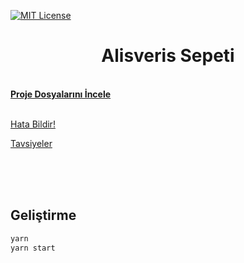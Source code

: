  [![MIT License][license-shield]][license-url]
 


  <h1 align="center">Alisveris Sepeti</h1>

  <p align="center">
<p>
    <br />
    <a href="https://github.com/muhammeddeniz/alisveris-sepeti"><strong>Proje Dosyalarını İncele</strong></a>
    <br />
    <br />
   <p>
    <a href="https://github.com/muhammeddeniz/alisveris-sepeti/issues">Hata Bildir!</a>
    <p>
    <a href="https://github.com/muhammeddeniz/alisveris-sepeti/issues">Tavsiyeler</a>
  </p>
</p>

</br>
</br></br>


## Geliştirme 

```js
yarn
yarn start
```


[license-shield]: https://img.shields.io/github/license/othneildrew/Best-README-Template.svg?style=flat-square
[license-url]: https://github.com/muhammeddeniz/alisveris-sepeti/master/LICENSE.txt
